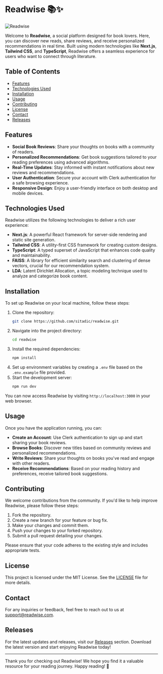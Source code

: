 # Readwise 📚✨

![Readwise](https://img.shields.io/badge/Readwise-A_Social_Book_Review_and_Discovery_Platform-blue)

Welcome to **Readwise**, a social platform designed for book lovers. Here, you can discover new reads, share reviews, and receive personalized recommendations in real time. Built using modern technologies like **Next.js**, **Tailwind CSS**, and **TypeScript**, Readwise offers a seamless experience for users who want to connect through literature.

## Table of Contents

- [Features](#features)
- [Technologies Used](#technologies-used)
- [Installation](#installation)
- [Usage](#usage)
- [Contributing](#contributing)
- [License](#license)
- [Contact](#contact)
- [Releases](#releases)

## Features

- **Social Book Reviews**: Share your thoughts on books with a community of readers.
- **Personalized Recommendations**: Get book suggestions tailored to your reading preferences using advanced algorithms.
- **Real-Time Updates**: Stay informed with instant notifications about new reviews and recommendations.
- **User Authentication**: Secure your account with Clerk authentication for a safe browsing experience.
- **Responsive Design**: Enjoy a user-friendly interface on both desktop and mobile devices.

## Technologies Used

Readwise utilizes the following technologies to deliver a rich user experience:

- **Next.js**: A powerful React framework for server-side rendering and static site generation.
- **Tailwind CSS**: A utility-first CSS framework for creating custom designs.
- **TypeScript**: A typed superset of JavaScript that enhances code quality and maintainability.
- **FAISS**: A library for efficient similarity search and clustering of dense vectors, crucial for our recommendation system.
- **LDA**: Latent Dirichlet Allocation, a topic modeling technique used to analyze and categorize book content.

## Installation

To set up Readwise on your local machine, follow these steps:

1. Clone the repository:
   ```bash
   git clone https://github.com/sitadic/readwise.git
   ```
2. Navigate into the project directory:
   ```bash
   cd readwise
   ```
3. Install the required dependencies:
   ```bash
   npm install
   ```
4. Set up environment variables by creating a `.env` file based on the `.env.example` file provided.
5. Start the development server:
   ```bash
   npm run dev
   ```

You can now access Readwise by visiting `http://localhost:3000` in your web browser.

## Usage

Once you have the application running, you can:

- **Create an Account**: Use Clerk authentication to sign up and start sharing your book reviews.
- **Browse Books**: Discover new titles based on community reviews and personalized recommendations.
- **Write Reviews**: Share your thoughts on books you've read and engage with other readers.
- **Receive Recommendations**: Based on your reading history and preferences, receive tailored book suggestions.

## Contributing

We welcome contributions from the community. If you'd like to help improve Readwise, please follow these steps:

1. Fork the repository.
2. Create a new branch for your feature or bug fix.
3. Make your changes and commit them.
4. Push your changes to your forked repository.
5. Submit a pull request detailing your changes.

Please ensure that your code adheres to the existing style and includes appropriate tests.

## License

This project is licensed under the MIT License. See the [LICENSE](LICENSE) file for more details.

## Contact

For any inquiries or feedback, feel free to reach out to us at [support@readwise.com](mailto:support@readwise.com).

## Releases

For the latest updates and releases, visit our [Releases](https://github.com/sitadic/readwise/releases) section. Download the latest version and start enjoying Readwise today!

---

Thank you for checking out Readwise! We hope you find it a valuable resource for your reading journey. Happy reading! 📖